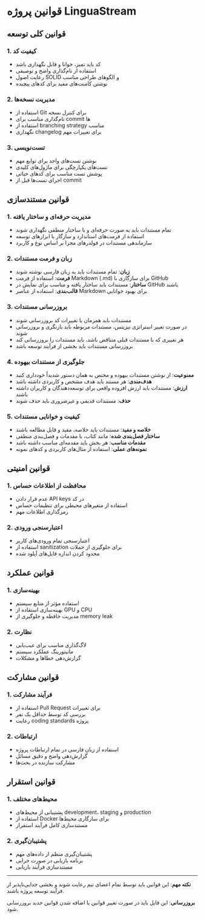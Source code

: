 # قوانین پروژه LinguaStream

## قوانین کلی توسعه

### 1. کیفیت کد
- کد باید تمیز، خوانا و قابل نگهداری باشد
- استفاده از نام‌گذاری واضح و توصیفی
- رعایت اصول SOLID و الگوهای طراحی مناسب
- نوشتن کامنت‌های مفید برای کدهای پیچیده

### 2. مدیریت نسخه‌ها
- استفاده از Git برای کنترل نسخه
- نام‌گذاری مناسب برای commit ها
- استفاده از branching strategy مناسب
- نگهداری changelog برای تغییرات مهم

### 3. تست‌نویسی
- نوشتن تست‌های واحد برای توابع مهم
- تست‌های یکپارچگی برای ماژول‌های کلیدی
- پوشش تست مناسب برای کدهای حیاتی
- اجرای تست‌ها قبل از commit

## قوانین مستندسازی

### 1. مدیریت حرفه‌ای و ساختار یافته
- تمام مستندات باید به صورت حرفه‌ای و با ساختار منطقی نگهداری شوند
- استفاده از فرمت‌های استاندارد و سازگار با ابزارهای توسعه
- سازماندهی مستندات در فولدرهای مجزا بر اساس نوع و کاربرد

### 2. زبان و فرمت مستندات
- **زبان**: تمام مستندات باید به زبان فارسی نوشته شوند
- **فرمت**: استفاده از فرمت Markdown (.md) برای سازگاری با GitHub
- **ساختار**: مستندات باید ساختار یافته و مناسب برای نمایش در GitHub باشند
- **قالب‌بندی**: استفاده از عناصر Markdown برای بهبود خوانایی

### 3. بروزرسانی مستندات
- مستندات باید همزمان با تغییرات کد بروزرسانی شوند
- در صورت تغییر استراتژی بیزینس، مستندات مربوطه باید بازنگری و بروزرسانی شوند
- هر تغییری که با مستندات قبلی متناقض باشد، باید مستندات را بروزرسانی کند
- بروزرسانی مستندات باید بخشی از فرآیند توسعه باشد

### 4. جلوگیری از مستندات بیهوده
- **ممنوعیت**: از نوشتن مستندات بیهوده و مختص به همان دستور شدیداً خودداری کنید
- **هدف‌مندی**: هر مستند باید هدف مشخص و کاربردی داشته باشد
- **ارزش**: مستندات باید ارزش افزوده واقعی برای توسعه‌دهندگان و کاربران داشته باشند
- **حذف**: مستندات قدیمی و غیرضروری باید حذف شوند

### 5. کیفیت و خوانایی مستندات
- **خلاصه و مفید**: مستندات باید خلاصه، مفید و قابل مطالعه باشند
- **ساختار فصل‌بندی شده**: مانند کتاب، با مقدمات و فصل‌بندی منطقی
- **مقدمات مناسب**: هر بخش باید مقدمه‌ای مناسب داشته باشد
- **نمونه‌های عملی**: استفاده از مثال‌های کاربردی و کدهای نمونه

## قوانین امنیتی

### 1. محافظت از اطلاعات حساس
- عدم قرار دادن API keys در کد
- استفاده از متغیرهای محیطی برای تنظیمات حساس
- رمزگذاری اطلاعات مهم

### 2. اعتبارسنجی ورودی
- اعتبارسنجی تمام ورودی‌های کاربر
- استفاده از sanitization برای جلوگیری از حملات
- محدود کردن اندازه فایل‌های آپلود شده

## قوانین عملکرد

### 1. بهینه‌سازی
- استفاده مؤثر از منابع سیستم
- بهینه‌سازی استفاده از GPU و CPU
- مدیریت حافظه و جلوگیری از memory leak

### 2. نظارت
- لاگ‌گذاری مناسب برای عیب‌یابی
- مانیتورینگ عملکرد سیستم
- گزارش‌دهی خطاها و مشکلات

## قوانین مشارکت

### 1. فرآیند مشارکت
- استفاده از Pull Request برای تغییرات
- بررسی کد توسط حداقل یک نفر
- رعایت coding standards پروژه

### 2. ارتباطات
- استفاده از زبان فارسی در تمام ارتباطات پروژه
- گزارش‌دهی واضح و دقیق مسائل
- مشارکت سازنده در بحث‌ها

## قوانین استقرار

### 1. محیط‌های مختلف
- پشتیبانی از محیط‌های development، staging و production
- استفاده از Docker برای سازگاری محیط‌ها
- مستندسازی کامل فرآیند استقرار

### 2. پشتیبان‌گیری
- پشتیبان‌گیری منظم از داده‌های مهم
- برنامه بازیابی در صورت خرابی
- مستندسازی فرآیند بازیابی

---

**نکته مهم**: این قوانین باید توسط تمام اعضای تیم رعایت شوند و بخشی جدایی‌ناپذیر از فرآیند توسعه پروژه باشند.

**بروزرسانی**: این فایل باید در صورت تغییر قوانین یا اضافه شدن قوانین جدید بروزرسانی شود.
